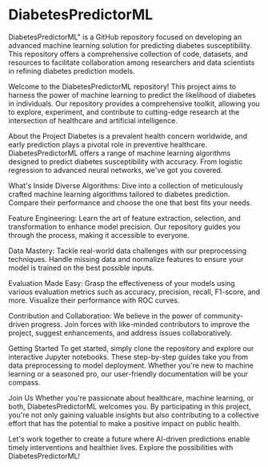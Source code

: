 # DiabetesPredictorML
DiabetesPredictorML" is a GitHub repository focused on developing an advanced machine learning solution for predicting diabetes susceptibility. This repository offers a comprehensive collection of code, datasets, and resources to facilitate collaboration among researchers and data scientists in refining diabetes prediction models.

Welcome to the DiabetesPredictorML repository! This project aims to harness the power of machine learning to predict the likelihood of diabetes in individuals. Our repository provides a comprehensive toolkit, allowing you to explore, experiment, and contribute to cutting-edge research at the intersection of healthcare and artificial intelligence.

About the Project
Diabetes is a prevalent health concern worldwide, and early prediction plays a pivotal role in preventive healthcare. DiabetesPredictorML offers a range of machine learning algorithms designed to predict diabetes susceptibility with accuracy. From logistic regression to advanced neural networks, we've got you covered.

What's Inside
Diverse Algorithms: Dive into a collection of meticulously crafted machine learning algorithms tailored to diabetes prediction. Compare their performance and choose the one that best fits your needs.

Feature Engineering: Learn the art of feature extraction, selection, and transformation to enhance model precision. Our repository guides you through the process, making it accessible to everyone.

Data Mastery: Tackle real-world data challenges with our preprocessing techniques. Handle missing data and normalize features to ensure your model is trained on the best possible inputs.

Evaluation Made Easy: Grasp the effectiveness of your models using various evaluation metrics such as accuracy, precision, recall, F1-score, and more. Visualize their performance with ROC curves.

Contribution and Collaboration: We believe in the power of community-driven progress. Join forces with like-minded contributors to improve the project, suggest enhancements, and address issues collaboratively.

Getting Started
To get started, simply clone the repository and explore our interactive Jupyter notebooks. These step-by-step guides take you from data preprocessing to model deployment. Whether you're new to machine learning or a seasoned pro, our user-friendly documentation will be your compass.

Join Us
Whether you're passionate about healthcare, machine learning, or both, DiabetesPredictorML welcomes you. By participating in this project, you're not only gaining valuable insights but also contributing to a collective effort that has the potential to make a positive impact on public health.

Let's work together to create a future where AI-driven predictions enable timely interventions and healthier lives. Explore the possibilities with DiabetesPredictorML!
